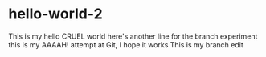 # hello-world-2
This is my hello CRUEL world
here's another line for the branch experiment
this is my AAAAH! attempt at Git, I hope it works
This is my branch edit
